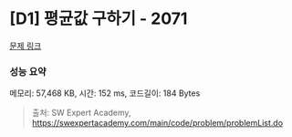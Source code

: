# [D1] 평균값 구하기 - 2071 

[문제 링크](https://swexpertacademy.com/main/code/problem/problemDetail.do?contestProbId=AV5QRnJqA5cDFAUq) 

### 성능 요약

메모리: 57,468 KB, 시간: 152 ms, 코드길이: 184 Bytes



> 출처: SW Expert Academy, https://swexpertacademy.com/main/code/problem/problemList.do